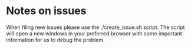 # Notes on issues
When filing new issues please use the ./create_issue.sh script. The script will open a new windows in your preferred browser with some important information for us to debug the problem.
